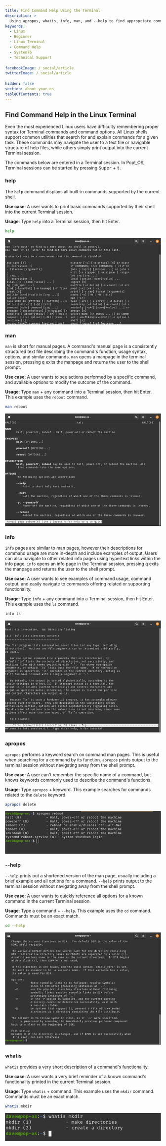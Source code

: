 ```yaml
---
title: Find Command Help Using the Terminal
description: >
  Using apropos, whatis, info, man, and --help to find appropriate commands and command usage information.
keywords:
  - Linux
  - Beginner
  - Linux Terminal
  - Command Help
  - System76
  - Technical Support

facebookImage: /_social/article
twitterImage: /_social/article

hidden: false
section: about-your-os
tableOfContents: true
---
```


## Find Command Help in the Linux Terminal

Even the most experienced Linux users have difficulty remembering proper syntax for Terminal commands and command options. All Linux shells support common utilities that search for and explain commands for a given task. These commands may navigate the user to a text file or navigable structure of help files, while others simply print output into the current Terminal session.

The commands below are entered in a Terminal session. In Pop!\_OS, Terminal sessions can be started by pressing <kbd>Super</kbd> + <kbd>t</kbd>.

### help

The `help` command displays all built-in commands supported by the current shell.

**Use case**: A user wants to print basic commands supported by their shell into the current Terminal session.

**Usage**: Type `help` into a Terminal session, then hit Enter.
```bash
help
```
![help output](/images/finding-command-help/help-output.png)

### man

`man` is short for manual pages. A command's manual page is a consistently structured text file describing the command's function, usage syntax, options, and similar commands. `man` opens a manpage in the terminal session, pressing <kbd>q</kbd> exits the manpage and returns the user to the shell prompt.

**Use case**: A user wants to see actions performed by a specific command, and available options to modify the outcome of the command.

**Usage**: Type `man` + any command into a Terminal session, then hit Enter. This example uses the `reboot` command.
```bash
man reboot
```
![man output](/images/finding-command-help/man-output.png)

### info

`info` pages are similar to man pages, however their descriptions for command usage are more in-depth and include examples of output. Users can also navigate to other related info pages using hypertext links within the info page. `info` opens an info page in the Terminal session, pressing <kbd>q</kbd> exits the manpage and returns the user to the shell prompt.

**Use case**: A user wants to see examples of command usage, command output, and easily navigate to commands offering related or supporting functionality.

**Usage**: Type `info` + any command into a Terminal session, then hit Enter. This example uses the `ls` command.
```bash
info ls
```
![info output](/images/finding-command-help/info-output.png)

### apropos

`apropos` performs a keyword search on command man pages. This is useful when searching for a command by its function. `apropos` prints output to the terminal session without navigating away from the shell prompt.

**Use case**: A user can't remember the specific name of a command, but knows keywords commonly used to describe the command's functions.

**Usage**: Type `apropos` + keyword. This example searches for commands related to the `delete` keyword.
```bash
apropos delete
```
![apropos output](/images/finding-command-help/apropos-output.png)

### --help

`--help` prints out a shortened version of the man page, usually including a brief example and all options for a command. `--help` prints output to the terminal session without navigating away from the shell prompt.

**Use case**: A user wants to quickly reference all options for a known command in the current Terminal session.

**Usage**: Type a command + `--help`. This example uses the `cd` command. Commands must be an exact match.
```bash
cd --help
```
![--help output](/images/finding-command-help/--help-output.png)

### whatis

`whatis` provides a very short description of a command's functionality.

**Use case**: A user wants a very brief reminder of a known command's functionality printed in the current Terminal session.

**Usage**: Type `whatis` + command. This example uses the `mkdir` command. Commands must be an exact match.
```bash
whatis mkdir
```
![whatis output](/images/finding-command-help/what-output.png)
